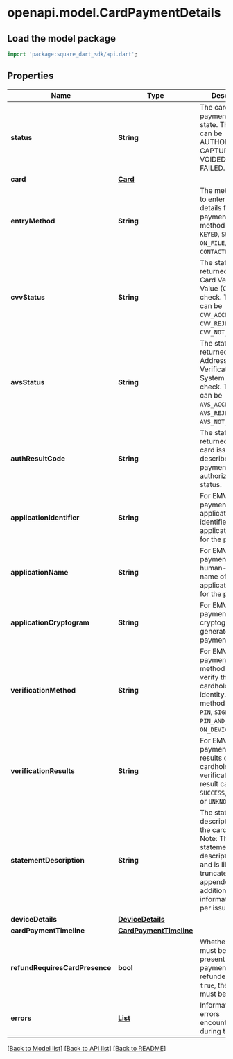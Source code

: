 # openapi.model.CardPaymentDetails

## Load the model package
```dart
import 'package:square_dart_sdk/api.dart';
```

## Properties
Name | Type | Description | Notes
------------ | ------------- | ------------- | -------------
**status** | **String** | The card payment's current state. The state can be AUTHORIZED, CAPTURED, VOIDED, or FAILED. | [optional] 
**card** | [**Card**](Card.md) |  | [optional] 
**entryMethod** | **String** | The method used to enter the card's details for the payment. The method can be `KEYED`, `SWIPED`, `EMV`, `ON_FILE`, or `CONTACTLESS`. | [optional] 
**cvvStatus** | **String** | The status code returned from the Card Verification Value (CVV) check. The code can be `CVV_ACCEPTED`, `CVV_REJECTED`, or `CVV_NOT_CHECKED`. | [optional] 
**avsStatus** | **String** | The status code returned from the Address Verification System (AVS) check. The code can be `AVS_ACCEPTED`, `AVS_REJECTED`, or `AVS_NOT_CHECKED`. | [optional] 
**authResultCode** | **String** | The status code returned by the card issuer that describes the payment's authorization status. | [optional] 
**applicationIdentifier** | **String** | For EMV payments, the application ID identifies the EMV application used for the payment. | [optional] 
**applicationName** | **String** | For EMV payments, the human-readable name of the EMV application used for the payment. | [optional] 
**applicationCryptogram** | **String** | For EMV payments, the cryptogram generated for the payment. | [optional] 
**verificationMethod** | **String** | For EMV payments, the method used to verify the cardholder's identity. The method can be `PIN`, `SIGNATURE`, `PIN_AND_SIGNATURE`, `ON_DEVICE`, or `NONE`. | [optional] 
**verificationResults** | **String** | For EMV payments, the results of the cardholder verification. The result can be `SUCCESS`, `FAILURE`, or `UNKNOWN`. | [optional] 
**statementDescription** | **String** | The statement description sent to the card networks.  Note: The actual statement description varies and is likely to be truncated and appended with additional information on a per issuer basis. | [optional] 
**deviceDetails** | [**DeviceDetails**](DeviceDetails.md) |  | [optional] 
**cardPaymentTimeline** | [**CardPaymentTimeline**](CardPaymentTimeline.md) |  | [optional] 
**refundRequiresCardPresence** | **bool** | Whether the card must be physically present for the payment to be refunded.  If set to `true`, the card must be present. | [optional] 
**errors** | [**List<Error>**](Error.md) | Information about errors encountered during the request. | [optional] [default to const []]

[[Back to Model list]](../README.md#documentation-for-models) [[Back to API list]](../README.md#documentation-for-api-endpoints) [[Back to README]](../README.md)


